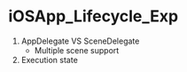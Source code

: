 # iOSApp_Lifecycle_Exp

1. AppDelegate VS SceneDelegate
    - Multiple scene support
3. Execution state
